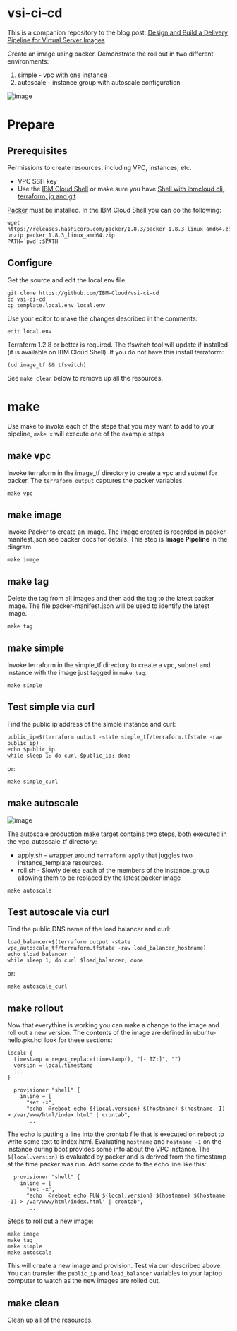 # vsi-ci-cd
This is a companion repository to the blog post: [Design and Build a Delivery Pipeline for Virtual Server Images](https://www.ibm.com/cloud/blog/design-and-build-a-delivery-pipeline-for-virtual-server-images)

Create an image using packer.  Demonstrate the roll out in two different environments:
1. simple - vpc with one instance
2. autoscale - instance group with autoscale configuration

![image](https://user-images.githubusercontent.com/6932057/188900788-18736f50-1ffe-4975-929e-cdd5df2b389c.png)


# Prepare

## Prerequisites 
Permissions to create resources, including VPC, instances, etc.
- VPC SSH key
- Use the [IBM Cloud Shell](https://cloud.ibm.com/shell) or make sure you have [Shell with ibmcloud cli, terraform, jq and git](https://cloud.ibm.com/docs/solution-tutorials?topic=solution-tutorials-tutorials)

[Packer](https://www.packer.io/downloads) must be installed. In the IBM Cloud Shell you can do the following:
```
wget https://releases.hashicorp.com/packer/1.8.3/packer_1.8.3_linux_amd64.zip
unzip packer_1.8.3_linux_amd64.zip
PATH=`pwd`:$PATH
```

## Configure

Get the source and edit the local.env file
```
git clone https://github.com/IBM-Cloud/vsi-ci-cd
cd vsi-ci-cd
cp template.local.env local.env
```

Use your editor to make the changes described in the comments:
```
edit local.env
```

Terraform 1.2.8 or better is required.  The tfswitch tool will update if installed (it is available on IBM Cloud Shell).  If you do not have this install terraform:
```
(cd image_tf && tfswitch)
```


See `make clean` below to remove up all the resources.

# make
Use make to invoke each of the steps that you may want to add to your pipeline, `make x` will execute one of the example steps

## make vpc
Invoke terraform in the image_tf directory to create a vpc and subnet for packer.  The `terraform output` captures the packer variables.
```
make vpc
```

## make image
Invoke Packer to create an image.  The image created is recorded in packer-manifest.json see packer docs for details. This step is **Image Pipeline** in the diagram.
```
make image
```

## make tag
Delete the tag from all images and then add the tag to the latest packer image.  The file packer-manifest.json will be used to identify the latest image.
```
make tag
```

## make simple
Invoke terraform in the simple_tf directory to create a vpc, subnet and instance with the image just tagged in `make tag`.
```
make simple
```

## Test simple via curl
Find the public ip address of the simple instance and curl:
```
public_ip=$(terraform output -state simple_tf/terraform.tfstate -raw public_ip)
echo $public_ip
while sleep 1; do curl $public_ip; done
```

or:
```
make simple_curl
```

## make autoscale
![image](https://user-images.githubusercontent.com/6932057/188898113-6c9743ce-0590-407c-bc8d-6b16fdf699a3.png)

The autoscale production make target contains two steps, both executed in the vpc_autoscale_tf directory:
- apply.sh - wrapper around `terraform apply` that juggles two instance_template resources.
- roll.sh - Slowly delete each of the members of the instance_group allowing them to be replaced by the latest packer image

```
make autoscale
```

## Test autoscale via curl
Find the public DNS name of the load balancer and curl:
```
load_balancer=$(terraform output -state vpc_autoscale_tf/terraform.tfstate -raw load_balancer_hostname)
echo $load_balancer
while sleep 1; do curl $load_balancer; done
```

or:
```
make autoscale_curl
```

## make rollout
Now that everythine is working you can make a change to the image and roll out a new version.  The contents of the image are defined in ubuntu-hello.pkr.hcl look for these sections:
```
locals {
  timestamp = regex_replace(timestamp(), "[- TZ:]", "")
  version = local.timestamp
  ...
}

  provisioner "shell" {
    inline = [
      "set -x",
      "echo '@reboot echo ${local.version} $(hostname) $(hostname -I) > /var/www/html/index.html' | crontab",
      ...
```

The echo is putting a line into the crontab file that is executed on reboot to write some text to index.html.  Evaluating `hostname` and `hostname -I` on the instance during boot provides some info about the VPC instance.  The `${local.version}` is evaluated by packer and is derived from the timestamp at the time packer was run.  Add some code to the echo line like this:


```
  provisioner "shell" {
    inline = [
      "set -x",
      "echo '@reboot echo FUN ${local.version} $(hostname) $(hostname -I) > /var/www/html/index.html' | crontab",
      ...
```

Steps to roll out a new image:
```
make image
make tag
make simple
make autoscale
```

This will create a new image and provision.  Test via curl described above.  You can transfer the `public_ip` and `load_balancer` variables to your laptop computer to watch as the new images are rolled out.

## make clean
Clean up all of the resources.